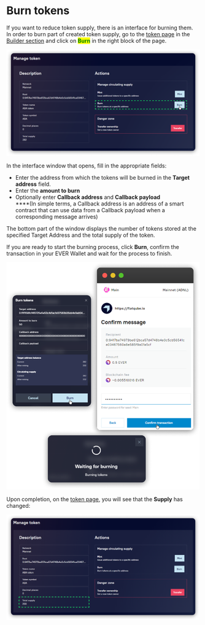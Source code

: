 # Burn tokens

If you want to reduce token supply, there is an interface for burning them.\
In order to burn part of created token supply, go to the [token page](../interface/token-page.md) in the [Builder section](../) and click on <mark style="color:green;">**Burn**</mark> in the right block of the page.

![](<../../../.gitbook/assets/image (202).png>)

In the interface window that opens, fill in the appropriate fields:

* Enter the address from which the tokens will be burned in the **Target address** field.
* Enter the **amount to burn**
* Optionally enter **Callback address** and **Callback payload**\
  \*\*\*\*(In simple terms, a Сallback address is an address of a smart contract that can use data from a Callback payload when a corresponding message arrives)

The bottom part of the window displays the number of tokens stored at the specified Target Address and the total supply of the token.

If you are ready to start the burning process, click **Burn**, confirm the transaction in your EVER Wallet and wait for the process to finish.

![](<../../../.gitbook/assets/image (157).png>)

Upon completion, on the [token page](../interface/token-page.md), you will see that the **Supply** has changed:

![](<../../../.gitbook/assets/image (31) (1) (1).png>)
